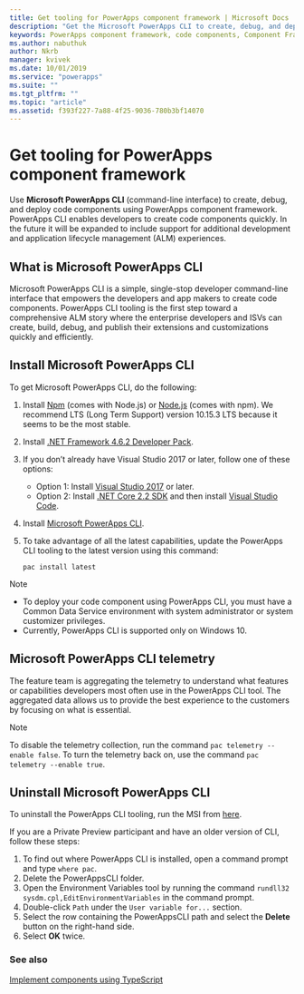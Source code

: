 ```yaml
---
title: Get tooling for PowerApps component framework | Microsoft Docs
description: "Get the Microsoft PowerApps CLI to create, debug, and deploy code components using PowerApps component framework."
keywords: PowerApps component framework, code components, Component Framework
ms.author: nabuthuk
author: Nkrb
manager: kvivek
ms.date: 10/01/2019
ms.service: "powerapps"
ms.suite: ""
ms.tgt_pltfrm: ""
ms.topic: "article"
ms.assetid: f393f227-7a88-4f25-9036-780b3bf14070
---
```


# Get tooling for PowerApps component framework

Use **Microsoft PowerApps CLI** (command-line interface) to create, debug, and deploy code components using PowerApps component framework. PowerApps CLI enables developers to create code components quickly. In the future it will be expanded to include support for additional development and application lifecycle management (ALM) experiences. 

## What is Microsoft PowerApps CLI 

Microsoft PowerApps CLI is a simple, single-stop developer command-line interface that empowers the developers and app makers to create code components. PowerApps CLI tooling is the first step toward a comprehensive ALM story where the enterprise developers and ISVs can create, build, debug, and publish their extensions and customizations quickly and efficiently.  

## Install Microsoft PowerApps CLI

To get Microsoft PowerApps CLI, do the following:

1. Install [Npm](https://www.npmjs.com/get-npm) (comes with Node.js) or [Node.js](https://nodejs.org/en/) (comes with npm). We recommend LTS (Long Term Support) version 10.15.3 LTS because it seems to be the most stable.

1. Install [.NET Framework 4.6.2 Developer Pack](https://dotnet.microsoft.com/download/dotnet-framework/net462). 

1. If you don’t already have Visual Studio 2017 or later, follow one of these options:
   - Option 1: Install [Visual Studio 2017](https://docs.microsoft.com/visualstudio/install/install-visual-studio?view=vs-2017) or later.
   - Option 2: Install [.NET Core 2.2 SDK](https://dotnet.microsoft.com/download/dotnet-core/2.2) and then install [Visual Studio Code](https://code.visualstudio.com/Download).

1. Install [Microsoft PowerApps CLI](https://aka.ms/PowerAppsCLI).
1. To take advantage of all the latest capabilities, update the PowerApps CLI tooling to the latest version using this command:

    ```CLI
    pac install latest
    ```

> [!NOTE]
> - To deploy your code component using PowerApps CLI, you must have a Common Data Service environment with system administrator or system customizer privileges.
> - Currently, PowerApps CLI is supported only on Windows 10.

## Microsoft PowerApps CLI telemetry

The feature team is aggregating the telemetry to understand what features or capabilities developers most often use in the PowerApps CLI tool. The aggregated data allows us to provide the best experience to the customers by focusing on what is essential.

> [!NOTE]
> To disable the telemetry collection, run the command `pac telemetry --enable false`. To turn the telemetry back on, use the command `pac telemetry --enable true`.

## Uninstall Microsoft PowerApps CLI

To uninstall the PowerApps CLI tooling, run the MSI from [here](https://aka.ms/PowerAppsCLI). 

If you are a Private Preview participant and have an older version of CLI, follow these steps:

1. To find out where PowerApps CLI is installed, open a command prompt and type `where pac`.
1. Delete the PowerAppsCLI folder.
1. Open the Environment Variables tool by running the command `rundll32 sysdm.cpl,EditEnvironmentVariables` in the command prompt.
1. Double-click `Path` under the `User variable for...` section.
1. Select the row containing the PowerAppsCLI path and select the **Delete** button on the right-hand side.
1. Select **OK** twice.

### See also

[Implement components using TypeScript](implementing-controls-using-typescript.md)<br/>
